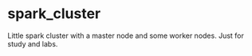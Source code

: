 # spark_cluster
Little spark cluster with a master node and some worker nodes. Just for study and labs.
